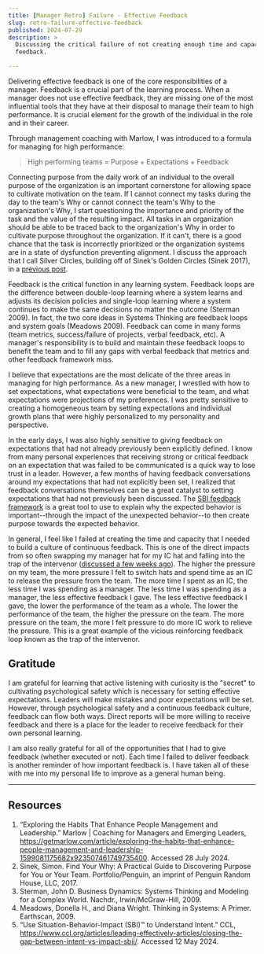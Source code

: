 ```yaml
---
title: [Manager Retro] Failure - Effective Feedback
slug: retro-failure-effective-feedback
published: 2024-07-29
description: >
  Discussing the critical failure of not creating enough time and capacity to deliver effective
  feedback. 

---
```


Delivering effective feedback is one of the core responsibilities of a manager. Feedback is a
crucial part of the learning process. When a manager does not use effective feedback, they are
missing one of the most influential tools that they have at their disposal to manage their team to
high performance. It is crucial element for the growth of the individual in the role and in their
career.

Through management coaching with Marlow, I was introduced to a formula for managing for high
performance: 

> High performing teams = Purpose + Expectations + Feedback

Connecting purpose from the daily work of an individual to the overall purpose of the organization
is an important cornerstone for allowing space to cultivate motivation on the team. If I cannot
connect my tasks during the day to the team's Why or cannot connect the team's Why to the
organization's Why, I start questioning the importance and priority of the task and the value of the
resulting impact. All tasks in an organization should be able to be traced back to the
organization's Why in order to cultivate purpose throughout the organization. If it can't, there is
a good chance that the task is incorrectly prioritized or the organization systems are in a state of
dysfunction preventing alignment. I discuss the approach that I call Silver Circles, building off of
Sinek's Golden Circles (Sinek 2017), in a [previous post](/posts/what-how-org-leadership). 

Feedback is the critical function in any learning system. Feedback loops are the difference between
double-loop learning where a system learns and adjusts its decision policies and single-loop
learning where a system continues to make the same decisions no matter the outcome (Sterman 2009).
In fact, the two core ideas in Systems Thinking are feedback loops and system goals (Meadows 2009).
Feedback can come in many forms (team metrics, success/failure of projects, verbal feedback, etc). A
manager's responsibility is to build and maintain these feedback loops to benefit the team and to
fill any gaps with verbal feedback that metrics and other feedback framework miss.

I believe that expectations are the most delicate of the three areas in managing for high
performance. As a new manager, I wrestled with how to set expectations, what expectations were
beneficial to the team, and what expectations were projections of my preferences. I was pretty
sensitive to creating a homogeneous team by setting expectations and individual growth plans that
were highly personalized to my personality and perspective. 

In the early days, I was also highly sensitive to giving feedback on expectations that had not
already previously been explicitly defined. I know from many personal experiences that receiving
strong or critical feedback on an expectation that was failed to be communicated is a quick way to
lose trust in a leader. However, a few months of having feedback conversations around my
expectations that had not explicitly been set, I realized that feedback conversations themselves can
be a great catalyst to setting expectations that had not previously been discussed. The 
[SBI feedback framework](https://www.ccl.org/articles/leading-effectively-articles/closing-the-gap-between-intent-vs-impact-sbii/)
is a great tool to use to explain why the expected behavior is important--through the impact of the
unexpected behavior--to then create purpose towards the expected behavior.

In general, I feel like I failed at creating the time and capacity that I needed to build a culture
of continuous feedback. This is one of the direct impacts from so often swapping my manager hat for my
IC hat and falling into the trap of the intervenor 
([discussed a few weeks ago](./posts/retro-failure-trap-of-intervenor)). The higher the pressure on
my team, the more pressure I felt to switch hats and spend time as an IC to release the pressure
from the team. The more time I spent as an IC, the less time I was spending as a manager. The less
time I was spending as a manager, the less effective feedback I gave. The less effective feedback I
gave, the lower the performance of the team as a whole. The lower the performance of the team, the
higher the pressure on the team. The more pressure on the team, the more I felt pressure to do more
IC work to relieve the pressure. This is a great example of the vicious reinforcing feedback loop
known as the trap of the intervenor.


## Gratitude

I am grateful for learning that active listening with curiosity is the "secret" to cultivating
psychological safety which is necessary for setting effective expectations. Leaders will make
mistakes and poor expectations will be set. However, through psychological safety and a continuous
feedback culture, feedback can flow both ways. Direct reports will be more willing to receive
feedback and there is a place for the leader to receive feedback for their own personal learning.

I am also really grateful for all of the opportunities that I had to give feedback (whether executed
or not). Each time I failed to deliver feedback is another reminder of how important feedback is. I
have taken all of these with me into my personal life to improve as a general human being. 

---

## Resources

1. “Exploring the Habits That Enhance People Management and Leadership.” Marlow | Coaching for Managers and Emerging Leaders, https://getmarlow.com/article/exploring-the-habits-that-enhance-people-management-and-leadership-1599081175682x923507461749735400. Accessed 28 July 2024.
2. Sinek, Simon. Find Your Why: A Practical Guide to Discovering Purpose for You or Your Team. Portfolio/Penguin, an imprint of Penguin Random House, LLC, 2017.
3. Sterman, John D. Business Dynamics: Systems Thinking and Modeling for a Complex World. Nachdr., Irwin/McGraw-Hill, 2009.
4. Meadows, Donella H., and Diana Wright. Thinking in Systems: A Primer. Earthscan, 2009.
5. “Use Situation-Behavior-Impact (SBI)™ to Understand Intent.” CCL, https://www.ccl.org/articles/leading-effectively-articles/closing-the-gap-between-intent-vs-impact-sbii/. Accessed 12 May 2024.
